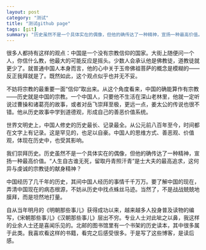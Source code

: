 ```yaml
---
layout: post
category: "测试"
title: "测试github page"
tags: [git]
summary: "历史虽然不是一个具体实在的偶像，但他的确传达了一种精神，宣扬一种最高价值。“人生自古谁无死，留取丹青照汗青”是士大夫的最高追求，这何异与虔诚的宗教徒的献身精神？"
---
```


很多人都持有这样的观点：中国是一个没有宗教信仰的国家。大街上随便问一个人，你信什么教，他最大的可能反应是摇头。少数人会承认他是佛教徒，道教徒就更少了。就普通中国人本身而言，他的心中关于玉帝佛祖菩萨的概念是模糊的——反正我拜就是了。既然如此，这个观点似乎也并无不妥。

不妨将宗教的最重要一面“信仰”取出来。从这个角度看来，中国的确能算作有宗教——历史就是中国的宗教。一个中国人，只要他不生活在深山老林里，他就一定听说过曹操和诸葛亮的故事，或者对岳飞崇拜至极，更远一点，姜太公的传说也很不错。他从历史故事中学到道德观，形成自己的善恶价值系统。

世界文明史上，中国人修史的历史最长、记录最全。从公元前八百年至今，时间都在文字上有记录。这是罕见的，也足以自豪。中国人的思维方式、善恶观、价值观，体现在历史中，也受其影响。

我们崇拜历史。历史虽然不是一个具体实在的偶像，但他的确传达了一种精神，宣扬一种最高价值。“人生自古谁无死，留取丹青照汗青”是士大夫的最高追求，这何异与虔诚的宗教徒的献身精神？

中国经历了几千年的历史，其间中国人经历的事情千千万万。要了解中国的现在，弄清中国现在的病态根源，不妨从历史中找点蛛丝马迹。当然了，不是战战兢兢地膜拜，而是坦然地打量。

自从当年明月的《明朝那些事儿》获得成功以来，越来越多人投身普及读物的编写，《宋朝那些事儿》《汉朝那些事儿》层出不穷。专业人士对此呲之以鼻，我这样的业余人士还是喜闻乐见的。北邮的图书馆里有一个书架的历史读本，其中很多属于此类。我喜欢看这样的书籍，看完之后感受很多。于是写了这些博客，是读后感。
